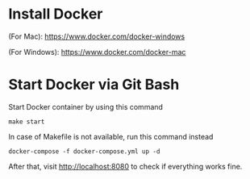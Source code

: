 # Install Docker
(For Mac): https://www.docker.com/docker-windows

(For Windows): https://www.docker.com/docker-mac

# Start Docker via Git Bash

Start Docker container by using this command

`make start`

In case of Makefile is not available, run this command instead

`docker-compose -f docker-compose.yml up -d`

After that, visit [http://localhost:8080](http://localhost:8080) to check if everything works fine.